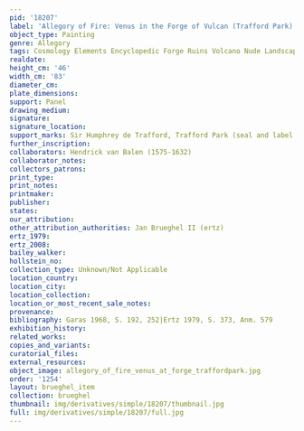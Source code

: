 ```yaml
---
pid: '18207'
label: 'Allegory of Fire: Venus in the Forge of Vulcan (Trafford Park)'
object_type: Painting
genre: Allegory
tags: Cosmology Elements Encyclopedic Forge Ruins Volcano Nude Landscape Armor
realdate: 
height_cm: '46'
width_cm: '83'
diameter_cm: 
plate_dimensions: 
support: Panel
drawing_medium: 
signature: 
signature_location: 
support_marks: Sir Humphrey de Trafford, Trafford Park (seal and label on the reverse)
further_inscription: 
collaborators: Hendrick van Balen (1575-1632)
collaborator_notes: 
collectors_patrons: 
print_type: 
print_notes: 
printmaker: 
publisher: 
states: 
our_attribution: 
other_attribution_authorities: Jan Brueghel II (ertz)
ertz_1979: 
ertz_2008: 
bailey_walker: 
hollstein_no: 
collection_type: Unknown/Not Applicable
location_country: 
location_city: 
location_collection: 
location_or_most_recent_sale_notes: 
provenance: 
bibliography: Garas 1968, S. 192, 252|Ertz 1979, S. 373, Anm. 579
exhibition_history: 
related_works: 
copies_and_variants: 
curatorial_files: 
external_resources: 
object_image: allegory_of_fire_venus_at_forge_traffordpark.jpg
order: '1254'
layout: brueghel_item
collection: brueghel
thumbnail: img/derivatives/simple/18207/thumbnail.jpg
full: img/derivatives/simple/18207/full.jpg
---
```

